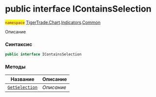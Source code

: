 
# public interface IContainsSelection
<mark style="color:purple;">`namespace`</mark> [TigerTrade.Chart](../../../TigerTrade.Chart.md).[Indicators](../../../TigerTrade.Chart/Indicators.md).[Common](../../../TigerTrade.Chart/Indicators/Common.md)



Описание

### Синтаксис
```csharp
public interface IContainsSelection
```


### Методы
| Название | Описание |
| --- | --- |
| [`GetSelection`](./IContainsSelection.cs/Методы/GetSelection.md) | *Описание* |



